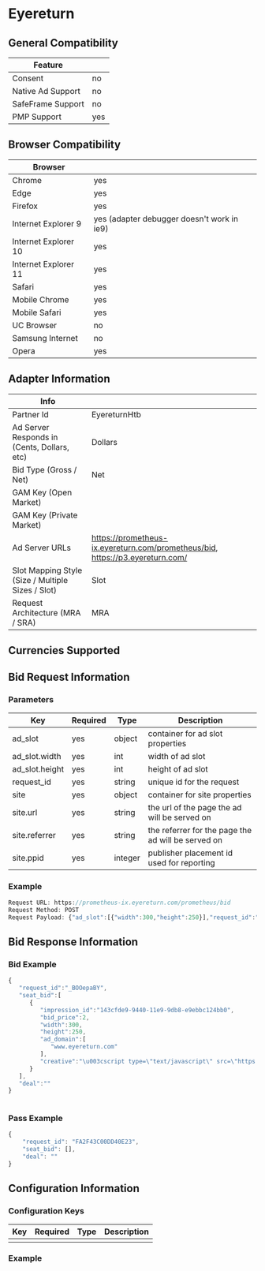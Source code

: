# Eyereturn
## General Compatibility
|Feature|  |
|---|---|
| Consent | no |
| Native Ad Support | no |
| SafeFrame Support | no |
| PMP Support | yes |
 
## Browser Compatibility
| Browser |  |
|--- |---|
| Chrome | yes |
| Edge | yes |
| Firefox | yes |
| Internet Explorer 9 | yes (adapter debugger doesn't work in ie9) |
| Internet Explorer 10 | yes |
| Internet Explorer 11 | yes |
| Safari | yes |
| Mobile Chrome | yes |
| Mobile Safari | yes |
| UC Browser | no |
| Samsung Internet | no |
| Opera | yes |
 
## Adapter Information
| Info | |
|---|---|
| Partner Id | EyereturnHtb |
| Ad Server Responds in (Cents, Dollars, etc) | Dollars |
| Bid Type (Gross / Net) | Net |
| GAM Key (Open Market) | |
| GAM Key (Private Market) | |
| Ad Server URLs | https://prometheus-ix.eyereturn.com/prometheus/bid, https://p3.eyereturn.com/|
| Slot Mapping Style (Size / Multiple Sizes / Slot) | Slot |
| Request Architecture (MRA / SRA) | MRA |
 
## Currencies Supported
 
## Bid Request Information
### Parameters
| Key | Required | Type | Description |
|---|---|---|---|
| ad_slot | yes | object | container for ad slot properties |
| ad_slot.width | yes | int | width of ad slot |
| ad_slot.height | yes | int | height of ad slot |
| request_id | yes | string | unique id for the request |
| site | yes | object | container for site properties |
| site.url | yes | string | the url of the page the ad will be served on |
| site.referrer | yes |  string | the referrer for the page the ad will be served on |
| site.ppid | yes | integer | publisher placement id used for reporting |
 
### Example
```javascript
Request URL: https://prometheus-ix.eyereturn.com/prometheus/bid
Request Method: POST
Request Payload: {"ad_slot":[{"width":300,"height":250}],"request_id":"_BOOepaBY","site":{"url":"http://localhost:5837/public/debugger/adapter-debugger.html","referrer":"http://localhost:5837/public/debugger/adapter-debugger.html", "ppid": 1234}}
```
 
## Bid Response Information
### Bid Example
```javascript
{  
   "request_id":"_BOOepaBY",
   "seat_bid":[  
      {  
         "impression_id":"143cfde9-9440-11e9-9db8-e9ebbc124bb0",
         "bid_price":2,
         "width":300,
         "height":250,
         "ad_domain":[  
            "www.eyereturn.com"
         ],
         "creative":"\u003cscript type=\"text/javascript\" src=\"https://p3.eyereturn.com/ed/21/?7560718\u0026cid=338557\u0026tid=7560718\u0026oid=_BOOepaBY\u0026iid=143cfde9-9440-11e9-9db8-e9ebbc124bb0\u0026p=2000000\u0026bd2=FDz96pRAEemduOnrvBJLsDLd20dGGU1nx7EuGQ\u0026rnd=4201654098330007225\u0026ex=ChAKC251bV9kZXZpY2VzEgEx\"\u003e\u003c/script\u003e"
      }
   ],
   "deal":""
}
 
```
### Pass Example
```javascript
{
    "request_id": "FA2F43C00DD40E23",
    "seat_bid": [],
    "deal": ""
} 
```
 
## Configuration Information
### Configuration Keys
| Key | Required | Type | Description |
|---|---|---|---|
| | | | |
### Example
```javascript
 
```

